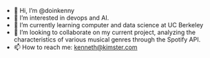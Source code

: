 - 👋 Hi, I’m @doinkenny
- 👀 I’m interested in devops and AI.
- 🌱 I’m currently learning computer and data science at UC Berkeley
- 💞️ I’m looking to collaborate on my current project, analyzing the characteristics of various musical genres through the Spotify API.
- 📫 How to reach me: kenneth@kimster.com

<!---
doinkenny/doinkenny is a ✨ special ✨ repository because its `README.md` (this file) appears on your GitHub profile.
You can click the Preview link to take a look at your changes.
--->
